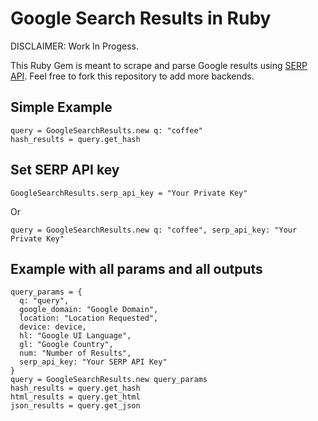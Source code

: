 # Google Search Results in Ruby

DISCLAIMER: Work In Progess.

This Ruby Gem is meant to scrape and parse Google results using [SERP API](https://serpapi.com). Feel free to fork this repository to add more backends.

## Simple Example

    query = GoogleSearchResults.new q: "coffee"
    hash_results = query.get_hash

## Set SERP API key

    GoogleSearchResults.serp_api_key = "Your Private Key"
Or

    query = GoogleSearchResults.new q: "coffee", serp_api_key: "Your Private Key"
    
## Example with all params and all outputs

    query_params = {
      q: "query",
      google_domain: "Google Domain", 
      location: "Location Requested", 
      device: device,
      hl: "Google UI Language",
      gl: "Google Country",
      num: "Number of Results",
      serp_api_key: "Your SERP API Key"
    }
    query = GoogleSearchResults.new query_params
    hash_results = query.get_hash
    html_results = query.get_html
    json_results = query.get_json
    
    

